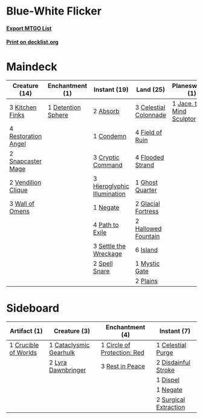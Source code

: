 # Blue-White Flicker

#### [Export MTGO List](../collection/Blue-White%20Flicker/Blue-White%20Flicker.txt)
#### [Print on decklist.org](http://decklist.org/?deckmain=2%09Absorb%0A3%09Celestial%20Colonnade%0A1%09Condemn%0A3%09Cryptic%20Command%0A1%09Detention%20Sphere%0A4%09Field%20of%20Ruin%0A4%09Flooded%20Strand%0A1%09Ghost%20Quarter%0A2%09Glacial%20Fortress%0A2%09Hallowed%20Fountain%0A3%09Hieroglyphic%20Illumination%0A6%09Island%0A1%09Jace,%20the%20Mind%20Sculptor%0A3%09Kitchen%20Finks%0A1%09Mystic%20Gate%0A1%09Negate%0A4%09Path%20to%20Exile%0A2%09Plains%0A4%09Restoration%20Angel%0A3%09Settle%20the%20Wreckage%0A2%09Snapcaster%20Mage%0A2%09Spell%20Snare%0A2%09Vendilion%20Clique%0A3%09Wall%20of%20Omens&deckside=1%09Cataclysmic%20Gearhulk%0A1%09Celestial%20Purge%0A1%09Circle%20of%20Protection:%20Red%0A1%09Crucible%20of%20Worlds%0A2%09Disdainful%20Stroke%0A1%09Dispel%0A2%09Lyra%20Dawnbringer%0A1%09Negate%0A3%09Rest%20in%20Peace%0A2%09Surgical%20Extraction)
# Maindeck

|                                        Creature (14)                                         |                                       Enchantment (1)                                       |                                             Instant (19)                                             |                                           Land (25)                                            |                                          Planeswalker (1)                                          |
|----------------------------------------------------------------------------------------------|---------------------------------------------------------------------------------------------|------------------------------------------------------------------------------------------------------|------------------------------------------------------------------------------------------------|----------------------------------------------------------------------------------------------------|
|3 [Kitchen Finks](http://gatherer.wizards.com/Pages/Card/Details.aspx?multiverseid=370458)    |1 [Detention Sphere](http://gatherer.wizards.com/Pages/Card/Details.aspx?multiverseid=270356)|2 [Absorb](http://gatherer.wizards.com/Pages/Card/Details.aspx?multiverseid=23155)                    |3 [Celestial Colonnade](http://gatherer.wizards.com/Pages/Card/Details.aspx?multiverseid=457137)|1 [Jace, the Mind Sculptor](http://gatherer.wizards.com/Pages/Card/Details.aspx?multiverseid=442051)|
|4 [Restoration Angel](http://gatherer.wizards.com/Pages/Card/Details.aspx?multiverseid=240096)|                                                                                             |1 [Condemn](http://gatherer.wizards.com/Pages/Card/Details.aspx?multiverseid=130528)                  |4 [Field of Ruin](http://gatherer.wizards.com/Pages/Card/Details.aspx?multiverseid=435415)      |                                                                                                    |
|2 [Snapcaster Mage](http://gatherer.wizards.com/Pages/Card/Details.aspx?multiverseid=227676)  |                                                                                             |3 [Cryptic Command](http://gatherer.wizards.com/Pages/Card/Details.aspx?multiverseid=438614)          |4 [Flooded Strand](http://gatherer.wizards.com/Pages/Card/Details.aspx?multiverseid=405098)     |                                                                                                    |
|2 [Vendilion Clique](http://gatherer.wizards.com/Pages/Card/Details.aspx?multiverseid=442065) |                                                                                             |3 [Hieroglyphic Illumination](http://gatherer.wizards.com/Pages/Card/Details.aspx?multiverseid=426759)|1 [Ghost Quarter](http://gatherer.wizards.com/Pages/Card/Details.aspx?multiverseid=389534)      |                                                                                                    |
|3 [Wall of Omens](http://gatherer.wizards.com/Pages/Card/Details.aspx?multiverseid=247400)    |                                                                                             |1 [Negate](http://gatherer.wizards.com/Pages/Card/Details.aspx?multiverseid=423707)                   |2 [Glacial Fortress](http://gatherer.wizards.com/Pages/Card/Details.aspx?multiverseid=190562)   |                                                                                                    |
|                                                                                              |                                                                                             |4 [Path to Exile](http://gatherer.wizards.com/Pages/Card/Details.aspx?multiverseid=220511)            |2 [Hallowed Fountain](http://gatherer.wizards.com/Pages/Card/Details.aspx?multiverseid=97071)   |                                                                                                    |
|                                                                                              |                                                                                             |3 [Settle the Wreckage](http://gatherer.wizards.com/Pages/Card/Details.aspx?multiverseid=435186)      |6 [Island](http://gatherer.wizards.com/Pages/Card/Details.aspx?multiverseid=439857)             |                                                                                                    |
|                                                                                              |                                                                                             |2 [Spell Snare](http://gatherer.wizards.com/Pages/Card/Details.aspx?multiverseid=446100)              |1 [Mystic Gate](http://gatherer.wizards.com/Pages/Card/Details.aspx?multiverseid=409557)        |                                                                                                    |
|                                                                                              |                                                                                             |                                                                                                      |2 [Plains](http://gatherer.wizards.com/Pages/Card/Details.aspx?multiverseid=439856)             |                                                                                                    |


# Sideboard

|                                         Artifact (1)                                          |                                          Creature (3)                                           |                                          Enchantment (4)                                          |                                          Instant (7)                                           |
|-----------------------------------------------------------------------------------------------|-------------------------------------------------------------------------------------------------|---------------------------------------------------------------------------------------------------|------------------------------------------------------------------------------------------------|
|1 [Crucible of Worlds](http://gatherer.wizards.com/Pages/Card/Details.aspx?multiverseid=129480)|1 [Cataclysmic Gearhulk](http://gatherer.wizards.com/Pages/Card/Details.aspx?multiverseid=417582)|1 [Circle of Protection: Red](http://gatherer.wizards.com/Pages/Card/Details.aspx?multiverseid=841)|1 [Celestial Purge](http://gatherer.wizards.com/Pages/Card/Details.aspx?multiverseid=183055)    |
|                                                                                               |2 [Lyra Dawnbringer](http://gatherer.wizards.com/Pages/Card/Details.aspx?multiverseid=442914)    |3 [Rest in Peace](http://gatherer.wizards.com/Pages/Card/Details.aspx?multiverseid=442021)         |2 [Disdainful Stroke](http://gatherer.wizards.com/Pages/Card/Details.aspx?multiverseid=420705)  |
|                                                                                               |                                                                                                 |                                                                                                   |1 [Dispel](http://gatherer.wizards.com/Pages/Card/Details.aspx?multiverseid=401858)             |
|                                                                                               |                                                                                                 |                                                                                                   |1 [Negate](http://gatherer.wizards.com/Pages/Card/Details.aspx?multiverseid=423707)             |
|                                                                                               |                                                                                                 |                                                                                                   |2 [Surgical Extraction](http://gatherer.wizards.com/Pages/Card/Details.aspx?multiverseid=397706)|

